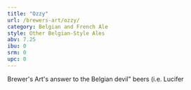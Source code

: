 ```yaml
---
title: "Ozzy"
url: /brewers-art/ozzy/
category: Belgian and French Ale
style: Other Belgian-Style Ales
abv: 7.25
ibu: 0
srm: 0
upc: 0
---
```

Brewer's Art's answer to the Belgian devil" beers (i.e. Lucifer
